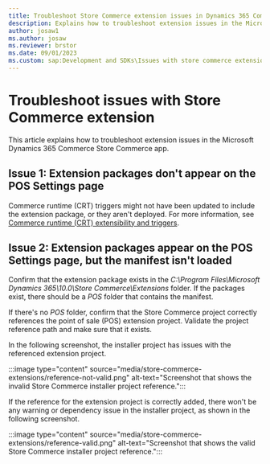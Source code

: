 ```yaml
---
title: Troubleshoot Store Commerce extension issues in Dynamics 365 Commerce Store Commerce app
description: Explains how to troubleshoot extension issues in the Microsoft Dynamics 365 Commerce Store Commerce app.
author: josaw1 
ms.author: josaw
ms.reviewer: brstor
ms.date: 09/01/2023
ms.custom: sap:Development and SDKs\Issues with store commerce extension development
---
```

# Troubleshoot issues with Store Commerce extension 

This article explains how to troubleshoot extension issues in the Microsoft Dynamics 365 Commerce Store Commerce app.

## Issue 1: Extension packages don't appear on the POS Settings page

Commerce runtime (CRT) triggers might not have been updated to include the extension package, or they aren't deployed. For more information, see [Commerce runtime (CRT) extensibility and triggers](/dynamics365/commerce/dev-itpro/commerce-runtime-extensibility-trigger).

## Issue 2: Extension packages appear on the POS Settings page, but the manifest isn't loaded

Confirm that the extension package exists in the *C:\\Program Files\\Microsoft Dynamics 365\\10.0\\Store Commerce\\Extensions* folder. If the packages exist, there should be a *POS* folder that contains the manifest.

If there's no *POS* folder, confirm that the Store Commerce project correctly references the point of sale (POS) extension project. Validate the project reference path and make sure that it exists.

In the following screenshot, the installer project has issues with the referenced extension project.

:::image type="content" source="media/store-commerce-extensions/reference-not-valid.png" alt-text="Screenshot that shows the invalid Store Commerce installer project reference.":::

If the reference for the extension project is correctly added, there won't be any warning or dependency issue in the installer project, as shown in the following screenshot.

:::image type="content" source="media/store-commerce-extensions/reference-valid.png" alt-text="Screenshot that shows the valid Store Commerce installer project reference.":::
